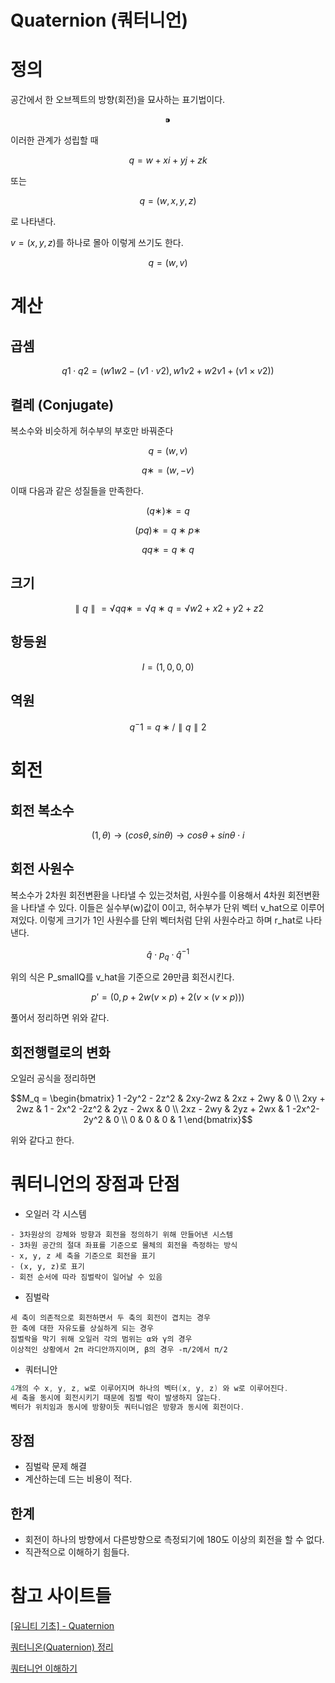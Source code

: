 # Quaternion (쿼터니언)

# 정의

공간에서 한 오브젝트의 방향(회전)을 묘사하는 표기법이다.

$$⁍$$

이러한 관계가 성립할 때

$$q = w + xi + yj + zk$$

또는

$$q = (w, x, y, z)$$

로 나타낸다.

$v = (x, y, z)$를 하나로 몰아 이렇게 쓰기도 한다.

$$q = (w, v)$$

# 계산

## 곱셈

$$q1⋅q2=(w1w2−(v1⋅v2),w1v2+w2v1+(v1×v2))$$

## 켤레 (Conjugate)

복소수와 비슷하게 허수부의 부호만 바꿔준다

$$q=(w,v)$$

$$q∗=(w,−v)$$

이때 다음과 같은 성질들을 만족한다.

$$(q∗)∗=q$$

$$(pq)∗=q∗p∗$$

$$qq∗=q∗q$$

## 크기

$$∥q∥=√qq∗=√q∗q=√w2+x2+y2+z2
$$

## 항등원

$$I=(1,0,0,0)$$

## 역원

$$q^-1=q∗/∥q∥2$$

# 회전

## 회전 복소수

$$(1,θ)→(cosθ,sinθ)→cosθ+sinθ⋅i$$

## 회전 사원수

복소수가 2차원 회전변환을 나타낼 수 있는것처럼, 사원수를 이용해서 4차원 회전변환을 나타낼 수 있다. 이들은 실수부(w)값이 0이고, 허수부가 단위 벡터 v_hat으로 이루어져있다. 이렇게 크기가 1인 사원수를 단위 벡터처럼 단위 사원수라고 하며 r_hat로 나타낸다.

$$\hat{q} \cdot p_q \cdot \hat{q}^{-1}$$

위의 식은 P_smallQ를 v_hat을 기준으로 2θ만큼 회전시킨다.

$$p′=(0,p+2w(v×p)+2(v×(v×p)))$$

풀어서 정리하면 위와 같다.

## 회전행렬로의 변화

오일러 공식을 정리하면

$$M_q = \begin{bmatrix}
1 -2y^2 - 2z^2 & 2xy-2wz & 2xz + 2wy & 0 \\
2xy + 2wz & 1 - 2x^2 -2z^2 & 2yz - 2wx & 0 \\
2xz - 2wy & 2yz + 2wx & 1 -2x^2-2y^2 & 0 \\
0 & 0 & 0 & 1
\end{bmatrix}$$

위와 같다고 한다.

# 쿼터니언의 장점과 단점

- 오일러 각 시스템

```
- 3차원상의 강체와 방향과 회전을 정의하기 위해 만들어낸 시스템
- 3차원 공간의 절대 좌표를 기준으로 물체의 회전을 측정하는 방식
- x, y, z 세 축을 기준으로 회전을 표기
- (x, y, z)로 표기
- 회전 순서에 따라 짐벌락이 일어날 수 있음
```

- 짐벌락

```
세 축이 의존적으로 회전하면서 두 축의 회전이 겹치는 경우 
한 축에 대한 자유도를 상실하게 되는 경우
짐벌락을 막기 위해 오일러 각의 범위는 α와 γ의 경우 
이상적인 상황에서 2π 라디안까지이며, β의 경우 -π/2에서 π/2
```

- 쿼터니안

```c
4개의 수 x, y, z, w로 이루어지며 하나의 벡터(x, y, z) 와 w로 이루어진다.
세 축을 동시에 회전시키기 때문에 짐벌 락이 발생하지 않는다.
벡터가 위치임과 동시에 방향이듯 쿼터니엄은 방향과 동시에 회전이다.
```

## 장점

- 짐벌락 문제 해결
- 계산하는데 드는 비용이 적다.

## 한계

- 회전이 하나의 방향에서 다른방향으로 측정되기에 180도 이상의 회전을 할 수 없다.
- 직관적으로 이해하기 힘들다.

# 참고 사이트들

[[유니티 기초] - Quaternion](https://blog.naver.com/PostView.nhn?blogId=dj3630&logNo=221447943453)

[쿼터니온(Quaternion) 정리](https://enghqii.tistory.com/63)

[쿼터니언 이해하기](http://chanhaeng.blogspot.com/2018/07/blog-post.html)